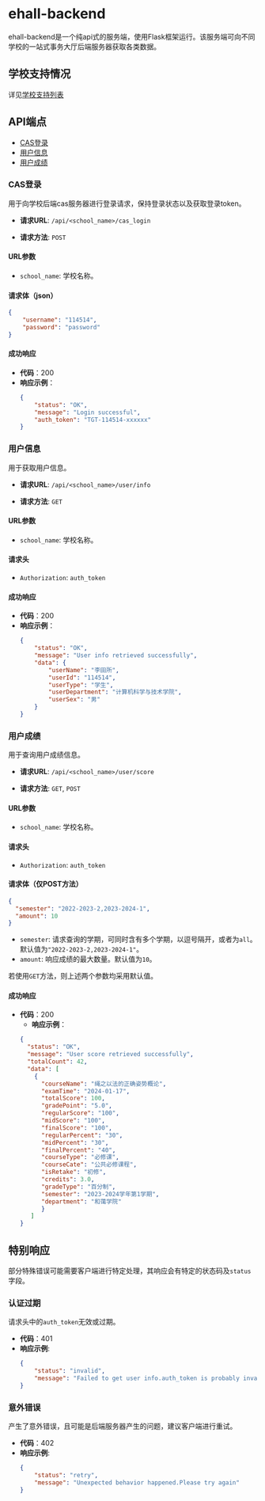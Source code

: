 # ehall-backend
ehall-backend是一个纯api式的服务端，使用Flask框架运行。该服务端可向不同学校的一站式事务大厅后端服务器获取各类数据。

## 学校支持情况
详见[学校支持列表](docs/school_support.md)
## API端点
- [CAS登录](#CAS登录)
- [用户信息](#用户信息)
- [用户成绩](#用户成绩)

### CAS登录

用于向学校后端cas服务器进行登录请求，保持登录状态以及获取登录token。

- **请求URL**:
  `/api/<school_name>/cas_login`

- **请求方法**:
  `POST`

#### URL参数

- `school_name`: 学校名称。

#### 请求体（json）

  ```json
  {
      "username": "114514",
      "password": "password"
  }
  ```

#### 成功响应

- **代码**：200
- **响应示例**：
  ```json
  {
      "status": "OK",
      "message": "Login successful",
      "auth_token": "TGT-114514-xxxxxx"
  }
  ```


### 用户信息

用于获取用户信息。

- **请求URL**:
  `/api/<school_name>/user/info`

- **请求方法**:
  `GET`

#### URL参数

- `school_name`: 学校名称。

#### 请求头

- `Authorization`: `auth_token`

#### 成功响应

- **代码**：200
- **响应示例**：
  ```json
  {
      "status": "OK",
      "message": "User info retrieved successfully",
      "data": {
          "userName": "李田所",
          "userId": "114514",
          "userType": "学生",
          "userDepartment": "计算机科学与技术学院",
          "userSex": "男"
      }
  }
  ```

### 用户成绩
用于查询用户成绩信息。

- **请求URL**:
  `/api/<school_name>/user/score`

- **请求方法**:
  `GET`, `POST`

#### URL参数

- `school_name`: 学校名称。

#### 请求头

- `Authorization`: `auth_token`

#### 请求体（仅POST方法）
  ```json
  {
    "semester": "2022-2023-2,2023-2024-1",
    "amount": 10
  }
  ```
  - `semester`: 请求查询的学期，可同时含有多个学期，以逗号隔开，或者为`all`。默认值为`"2022-2023-2,2023-2024-1"`。
  - `amount`: 响应成绩的最大数量。默认值为`10`。

若使用`GET`方法，则上述两个参数均采用默认值。

#### 成功响应

- **代码**：200
  - **响应示例**：
  ```json
  {
    "status": "OK",
    "message": "User score retrieved successfully",
    "totalCount": 42,
    "data": [
      {
        "courseName": "绳之以法的正确姿势概论",
        "examTime": "2024-01-17",
        "totalScore": 100,
        "gradePoint": "5.0",
        "regularScore": "100",
        "midScore": "100",
        "finalScore": "100",
        "regularPercent": "30",
        "midPercent": "30",
        "finalPercent": "40",
        "courseType": "必修课",
        "courseCate": "公共必修课程",
        "isRetake": "初修",
        "credits": 3.0,
        "gradeType": "百分制",
        "semester": "2023-2024学年第1学期",
        "department": "和蔼学院"
        }
     ]
  }
  ```

## 特别响应
部分特殊错误可能需要客户端进行特定处理，其响应会有特定的状态码及`status`字段。

### 认证过期
请求头中的`auth_token`无效或过期。

- **代码**：401
- **响应示例**:
    ```json
    {
        "status": "invalid",
        "message": "Failed to get user info.auth_token is probably invalid"
    }
    ```
  
### 意外错误
产生了意外错误，且可能是后端服务器产生的问题，建议客户端进行重试。

- **代码**：402
- **响应示例**:
    ```json
    {
        "status": "retry",
        "message": "Unexpected behavior happened.Please try again"
    }
    ```
